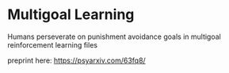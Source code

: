 # Multigoal Learning

Humans perseverate on punishment avoidance goals in multigoal reinforcement learning files

preprint here: https://psyarxiv.com/63fq8/

